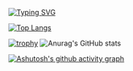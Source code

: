 

[![Typing SVG](https://readme-typing-svg.demolab.com?font=Cascadia+Code&size=50&pause=1000&color=35B7F1&center=%E7%9C%9F&vCenter=%E5%81%87&repeat=%E5%81%87&width=525&height=100&lines=Cat+Bayi+in+GitHub)](https://git.io/typing-svg)

[![Top Langs](https://github-readme-stats.vercel.app/api/top-langs/?username=anuraghazra)](https://github.com/anuraghazra/github-readme-stats)
<img scr="https://img.shields.io/badge/Email-Cat__Bayi%40163.com-blue"></img>

[![trophy](https://github-profile-trophy.vercel.app/?username=Bayi-Cat&theme=onedark)](https://github.com/ryo-ma/github-profile-trophy)
![Anurag's GitHub stats](https://github-readme-stats.vercel.app/api?username=Bayi-Cat&show_icons=true&theme=radical)

[![Ashutosh's github activity graph](https://github-readme-activity-graph.cyclic.app/graph?username=Bayi-Cat&theme=github)](https://github.com/ashutosh00710/github-readme-activity-graph)
